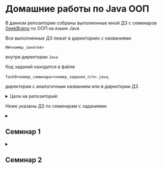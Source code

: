 # Домашние работы по Java ООП
В данном репозитории собраны выполненные мной ДЗ с семинаров [GeekBrains](https://gb.ru) по ООП на языке Java

Все выполненные ДЗ лежат в директориях с названиями

`HW<номер_занятия>`

внутри директории `Java`

Код заданий находится в файле

`Task0<номер_семинара><номер_задания_п/п>.java`,

директории с аналогичным названием или в директории ДЗ

<details><summary>Цели на репозиторий:</summary>
<p>
<!-- <b><u>✔️ Выполнить все ДЗ со всех семинаров</u></b> -->

- [x] Выполнить ДЗ с первого семинара
- [x] Выполнить ДЗ со второго семинара
- [ ] Выполнить ДЗ с третьего семинара
- [ ] Выполнить ДЗ с четвертого семинара
- [ ] Выполнить ДЗ с пятого семинара
- [ ] Выполнить ДЗ с шестого семинара
- [ ] Выполнить ДЗ с седьмого семинара


</p>
</details>


Ниже указаны ДЗ по семинарам с заданиями:

<details><summary><h2>Семинар 1</h2></summary>

- [x] Добавить в класс Animal методы двигаться(toGo), летать(fly), плавать(swim).
Создать по два класса наследника Animal, умеющих летать, плавать, бегать.
В файле readme.md в репозитории github (или ему подобных) описать какие проблемы в таком проектировании Вы увидели,
там же написать возникшие при выполнении дз вопросы (если они есть).

</details>

<details><summary><h2>Семинар 2</h2></summary>

- [x] Создать класс Doctor. Создайте интерфейсы Runnable, Flyable, Swimmable. У интерфейсов должны быть
методы получения скорости заданного действия.
Добавьте наследников этим интерфейсам, но таким образом,
чтобы у каждого интерфейса было минимум по два наследника (при необходимости, добавьте в приложение новые классы)
У ветеринарной клиники добавьте методы получения всех бегающих, всех плавающих, всех говорящих и всех летающих и вообще всех животных.
Постарайтесь максимально логично переписать архитектуру проекта.

- [ ] *Факультативное задание (особенно java-разработчикам). Установить gradle. Добавить lombok в зависимости, и заменить геттеры и сеттеры на аннотации. Если сделаете это задание, скопируйте код проекта в проект gradle.

</details>